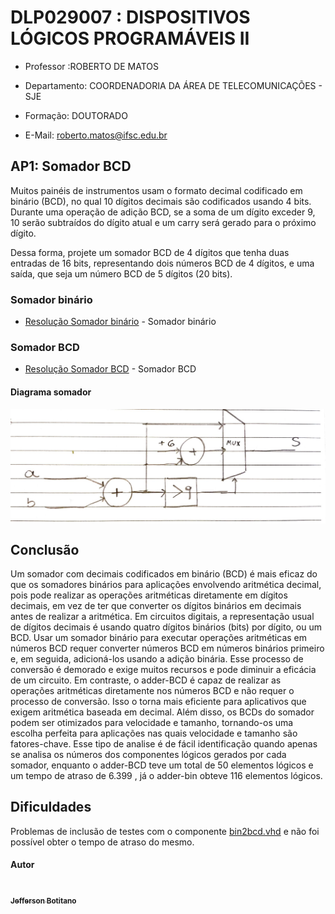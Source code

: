 # DLP029007 : DISPOSITIVOS LÓGICOS PROGRAMÁVEIS II
- Professor :ROBERTO DE MATOS

- Departamento: COORDENADORIA DA ÁREA DE TELECOMUNICAÇÕES - SJE
- Formação: DOUTORADO
- E-Mail: roberto.matos@ifsc.edu.br

## AP1: Somador BCD

Muitos painéis de instrumentos usam o formato decimal codificado em binário (BCD), no qual 10 dígitos decimais são codificados usando 4 bits. Durante uma operação de adição BCD, se a soma de um dígito exceder 9, 10 serão subtraídos do dígito atual e um carry será gerado para o próximo dígito.

Dessa forma, projete um somador BCD de 4 dígitos que tenha duas entradas de 16 bits, representando dois números BCD de 4 dígitos, e uma saída, que seja um número BCD de 5 dígitos (20 bits).

### Somador binário

- [Resolução Somador binário](adder_bin) - Somador binário

### Somador BCD

- [Resolução Somador BCD](adder_bcd) - Somador BCD
#### Diagrama somador
<img align='center' src="adder_bcd/diagrama-adder-bcd.jpeg" width="850px;" alt=""></img>

## Conclusão

Um somador com decimais codificados em binário (BCD) é mais eficaz do que os somadores binários para aplicações envolvendo aritmética decimal, pois pode realizar as operações aritméticas diretamente em dígitos decimais, em vez de ter que converter os dígitos binários em decimais antes de realizar a aritmética. Em circuitos digitais, a representação usual de dígitos decimais é usando quatro dígitos binários (bits) por dígito, ou um BCD. Usar um somador binário para executar operações aritméticas em números BCD requer converter números BCD em números binários primeiro e, em seguida, adicioná-los usando a adição binária.
Esse processo de conversão é demorado e exige muitos recursos e pode diminuir a eficácia de um circuito. Em contraste, o adder-BCD é capaz de realizar as operações aritméticas diretamente nos números BCD e não requer o processo de conversão. Isso o torna mais eficiente para aplicativos que exigem aritmética baseada em decimal. Além disso, os BCDs do somador podem ser otimizados para velocidade e tamanho, tornando-os uma escolha perfeita para aplicações nas quais velocidade e tamanho são fatores-chave. Esse tipo de analise é de fácil identificação quando apenas se analisa os números dos componentes lógicos gerados por cada somador, enquanto o adder-BCD teve um total de 50 elementos lógicos e um tempo de atraso de 6.399 , já o adder-bin obteve 116 elementos lógicos.

## Dificuldades

Problemas de inclusão de testes com o componente [bin2bcd.vhd](adder_bin/bin2bcd.vhd) e não foi possível obter o tempo de atraso do mesmo.

#### Autor

<a href="https://github.com/jeffersonbcr">
    <img style="border-radius: 50%;" src="https://avatars.githubusercontent.com/u/58866006?v=4" width="100px;" alt=""/><br/>
    <sub><b>Jefferson Botitano</b></sub></a>

